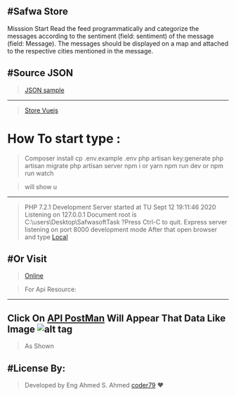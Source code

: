 
#Safwa Store
---------------------------------
Misssion Start
Read the feed programmatically and categorize the messages according to the sentiment (field: sentiment) of the message (field: Message).
 The messages should be displayed on a map and attached to the respective cities mentioned in the message.

#Source JSON  
---------------------------------
>[JSON sample](http://www.donestore.store/api/products)
--------------------------------------
>[Store Vuejs](http://www.donestore.store)
# How To start type :
>Composer install
>cp .env.example .env
>php artisan key:generate
>php artisan migrate
>php artisan server 
>npm i or yarn
>npm run dev or npm run watch

>will show u 
---------------------------------
> PHP 7.2.1 Development Server started at TU Sept 12 19:11:46 2020
>Listening on 127.0.0.1
>Document root is C:\users\Desktop\SafwasoftTask
?Press Ctrl-C to quit.
>Express server listening on port 8000  development mode 
>After that open browser and type 
[Local]( http://Localhost:8000)

#Or Visit
---------------
>[Online](http://www.donestore.store)

>For Api Resource:
---------------------------
Click On [API PostMan](https://documenter.getpostman.com/view/2836787/TVK5d25A)
Will Appear That Data Like Image
![alt tag](http://serinc.tech/Task/public/zx.png "Data Retrive from Api")
--------------------------------
>As Shown

#License By:
-----------------------------------------------------------
>Developed by Eng Ahmed S. Ahmed [coder79](http://coder79.online) ❤
